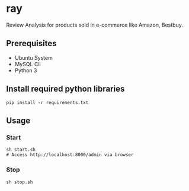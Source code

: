
# ray

Review Analysis for products sold in e-commerce like Amazon, Bestbuy.

## Prerequisites

 - Ubuntu System
 - MySQL Cli
 - Python 3

## Install required python libraries

`pip install -r requirements.txt`

## Usage

### Start

```
sh start.sh
# Access http://localhost:8000/admin via browser
```

### Stop

`sh stop.sh` 

